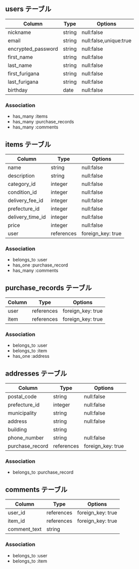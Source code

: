 ## users テーブル

|Column            |Type  |Options                |
|------------------|------|-----------------------|
|nickname          |string|null:false             |
|email             |string|null:false,unique:true |
|encrypted_password|string|null:false             |
|first_name        |string|null:false             |
|last_name         |string|null:false             |
|first_furigana    |string|null:false             |
|last_furigana     |string|null:false             |
|birthday          |date  |null:false             |

### Association
- has_many :items
- has_many :purchase_records
- has_many :comments

## items テーブル

|Column            |Type      |Options             |
|------------------|----------|--------------------|
|name              |string    |null:false          |
|description       |string    |null:false          |
|category_id       |integer   |null:false          |
|condition_id      |integer   |null:false          |
|delivery_fee_id   |integer   |null:false          |
|prefecture_id     |integer   |null:false          |
|delivery_time_id  |integer   |null:false          |
|price             |integer   |null:false          |
|user              |references|foreign_key: true   |              

### Association
- belongs_to :user
- has_one :purchase_record
- has_many :comments

## purchase_records テーブル

|Column   |Type      |Options          |
|---------|----------|-----------------|
|user     |references|foreign_key: true|  
|item     |references|foreign_key: true|               

### Association
- belongs_to :user
- belongs_to :item
- has_one :address

## addresses テーブル  

|Column         |Type      |Options          |
|---------------|----------|-----------------|
|postal_code    |string    |null:false       |
|prefecture_id  |integer   |null:false       |
|municipality   |string    |null:false       |
|address        |string    |null:false       |
|building       |string    |                 |
|phone_number   |string    |null:false       |
|purchase_record|references|foreign_key: true|

### Association
- belongs_to :purchase_record

## comments テーブル

|Column       |Type      |Options          |
|-------------|----------|-----------------|
|user_id      |references|foreign_key: true|  
|item_id      |references|foreign_key: true|     
|comment_text |string    |                 |

### Association
- belongs_to :user
- belongs_to :item
